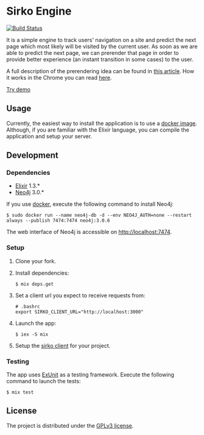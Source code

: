 # Sirko Engine

[![Build Status](https://travis-ci.org/dnesteryuk/sirko-engine.svg?branch=master)](https://travis-ci.org/dnesteryuk/sirko-engine)

It is a simple engine to track users' navigation on a site and predict the next page which most likely will be visited by the current user.
As soon as we are able to predict the next page, we can prerender that page in order to provide better experience (an instant transition in some cases) to the user.

A full description of the prerendering idea can be found in [this article](http://nesteryuk.info/2016/09/27/prerendering-pages-in-browsers.html).
How it works in the Chrome you can read [here](https://www.chromium.org/developers/design-documents/prerender).

[Try demo](http://demo.sirko.io)

## Usage

Currently, the easiest way to install the application is to use a [docker image](https://github.com/dnesteryuk/sirko-docker). Although, if you are familiar with the Elixir language, you can compile the application and setup your server.

## Development

### Dependencies

 - [Elixir](http://elixir-lang.org/install.html) 1.3.*
 - [Neo4j](https://neo4j.com/download/) 3.0.*

If you use [docker](https://www.docker.com/), execute the following command to install Neo4j:

```
$ sudo docker run --name neo4j-db -d --env NEO4J_AUTH=none --restart always --publish 7474:7474 neo4j:3.0.6
```

The web interface of Neo4j is accessible on [http://localhost:7474](http://localhost:7474).

### Setup

1. Clone your fork.
2. Install dependencies:

    ```
    $ mix deps.get
    ```

3. Set a client url you expect to receive requests from:

    ```
    # .bashrc
    export SIRKO_CLIENT_URL="http://localhost:3000"
    ```

4. Launch the app:

    ```
    $ iex -S mix
    ```

5. Setup the [sirko client](https://github.com/dnesteryuk/sirko-client) for your project.

### Testing

The app uses [ExUnit](http://elixir-lang.org/docs/stable/ex_unit/ExUnit.html) as a testing framework.
Execute the following command to launch the tests:

```
$ mix test
```

## License

The project is distributed under the [GPLv3 license](https://github.com/dnesteryuk/sirko-engine/blob/master/LICENSE.txt).
